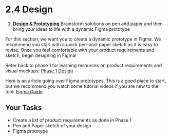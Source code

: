# 2.4 Design

1. **[Design & Prototyping](https://community.ubcpm.club/resources/post/2-4-design-wJJKDodkzz3AuIV)** Brainstorm solutions on pen and paper and then bring your ideas to life with a dynamic Figma prototype

For this section, we want you to create a dynamic prototype in Figma. We recommend you start with a quick pen-and-paper sketch as it is easy to revise. Once you feel comfortable with your product requirements and sketch, begin designing in Figma!

Refer back to phase 1 for learning resources on product requirements and visual mockups: [Phase 1 Design](https://community.ubcpm.club/curriculum/1-4)

Here is an article going over Figma prototypes. This is a good place to start, but we recommend you watch some tutorial videos if you are new to the tool: [Figma Guide](https://help.figma.com/hc/en-us/articles/360040314193-Guide-to-prototyping-in-Figma)

## Your Tasks

- Create a list of product requirements as done in Phase 1
- Pen and Paper sketch of your design
- Figma prototype
